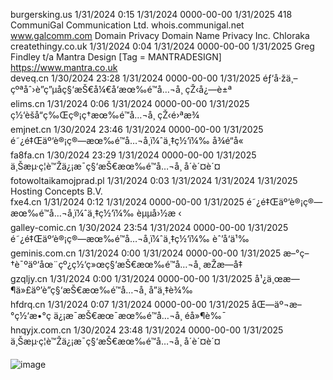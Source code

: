 			
burgersking.us	1/31/2024 0:15	1/31/2024	0000-00-00	1/31/2025	418	CommuniGal Communication Ltd.	whois.communigal.net	www.galcomm.com	Domain Privacy	Domain Name Privacy Inc.		Chloraka
createthingy.co.uk	1/31/2024 0:04	1/31/2024	0000-00-00	1/31/2025		Greg Findley t/a Mantra Design [Tag = MANTRADESIGN]		https://www.mantra.co.uk				
deveq.cn	1/30/2024 23:28	1/31/2024	0000-00-00	1/31/2025		éƒ‘å·žä¸–çºªåˆ›è”ç”µå­ç§‘æŠ€å¼€å‘æœ‰é™å…¬å¸			çŽ‹å¿—è±ª			
elims.cn	1/31/2024 0:06	1/31/2024	0000-00-00	1/31/2025		ç½‘èšå“ç‰Œç®¡ç†æœ‰é™å…¬å¸			çŽ‹é›ªæ¾			
emjnet.cn	1/30/2024 23:46	1/31/2024	0000-00-00	1/31/2025		é˜¿é‡Œäº‘è®¡ç®—æœ‰é™å…¬å¸ï¼ˆä¸‡ç½‘ï¼‰			å¾é“­å«			
fa8fa.cn	1/30/2024 23:29	1/31/2024	0000-00-00	1/31/2025		ä¸Šæµ·ç¦è™Žä¿¡æ¯ç§‘æŠ€æœ‰é™å…¬å¸			å´è´¤è´¤			
fotowoltaikamojprad.pl	1/31/2024 0:03	1/31/2024	1/31/2024	1/31/2025		Hosting Concepts B.V.						
fxe4.cn	1/31/2024 0:12	1/31/2024	0000-00-00	1/31/2025		é˜¿é‡Œäº‘è®¡ç®—æœ‰é™å…¬å¸ï¼ˆä¸‡ç½‘ï¼‰			èµµå›½æ ‹			
galley-comic.cn	1/30/2024 23:54	1/31/2024	0000-00-00	1/31/2025		é˜¿é‡Œäº‘è®¡ç®—æœ‰é™å…¬å¸ï¼ˆä¸‡ç½‘ï¼‰			èˆ’å‘ä¹‰			
geminis.com.cn	1/31/2024 0:00	1/31/2024	0000-00-00	1/31/2025		æ–°ç–†è¯ºäº‘åœ¨çº¿ç½‘ç»œç§‘æŠ€æœ‰é™å…¬å¸			æŽæ—­å‡			
gzqljy.cn	1/31/2024 0:00	1/31/2024	0000-00-00	1/31/2025		å¹¿ä¸œæ—¶ä»£äº’è”ç§‘æŠ€æœ‰é™å…¬å¸			å”ä¸‡è¾‰			
hfdrq.cn	1/31/2024 0:07	1/31/2024	0000-00-00	1/31/2025		åŒ—äº¬æ–°ç½‘æ•°ç ä¿¡æ¯æŠ€æœ¯æœ‰é™å…¬å¸			é­å»¶è‰¯			
hnqyjx.com.cn	1/30/2024 23:48	1/31/2024	0000-00-00	1/31/2025		ä¸Šæµ·ç¦è™Žä¿¡æ¯ç§‘æŠ€æœ‰é™å…¬å¸			å´è´¤è´¤			
				
![image](https://github.com/whoisdatacenter/Newly_Registered_Domains_API/assets/157474836/4d4833fd-5048-4ff1-86bb-8e34fb4fa778)
